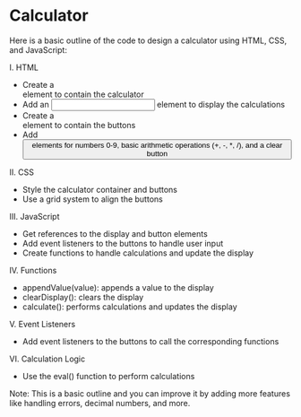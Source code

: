 # Calculator
Here is a basic outline of the code to design a calculator using HTML, CSS, and JavaScript:

I. HTML

- Create a <div> element to contain the calculator
- Add an <input> element to display the calculations
- Create a <div> element to contain the buttons
- Add <button> elements for numbers 0-9, basic arithmetic operations (+, -, *, /), and a clear button

II. CSS

- Style the calculator container and buttons
- Use a grid system to align the buttons

III. JavaScript

- Get references to the display and button elements
- Add event listeners to the buttons to handle user input
- Create functions to handle calculations and update the display

IV. Functions

- appendValue(value): appends a value to the display
- clearDisplay(): clears the display
- calculate(): performs calculations and updates the display

V. Event Listeners

- Add event listeners to the buttons to call the corresponding functions

VI. Calculation Logic

- Use the eval() function to perform calculations

Note: This is a basic outline and you can improve it by adding more features like handling errors, decimal numbers, and more.
